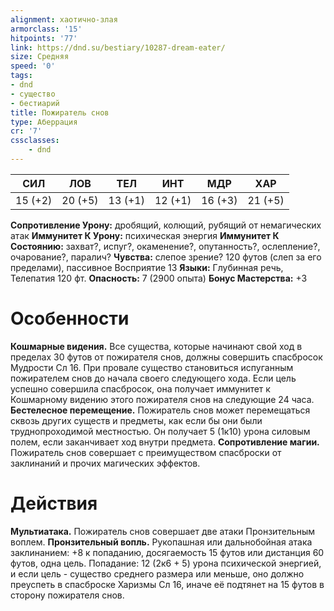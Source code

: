 ```yaml
---
alignment: хаотично-злая
armorclass: '15'
hitpoints: '77'
link: https://dnd.su/bestiary/10287-dream-eater/
size: Средняя
speed: '0'
tags:
- dnd
- существо
- бестиарий
title: Пожиратель снов
type: Аберрация
cr: '7'
cssclasses:
    - dnd
---
```



| СИЛ | ЛОВ | ТЕЛ | ИНТ | МДР | ХАР |
|---|---|---|---|---|---|
| 15 (+2) | 20 (+5) | 13 (+1) | 12 (+1) | 16 (+3) | 21 (+5) |
**Сопротивление Урону:** дробящий, колющий, рубящий от немагических атак
**Иммунитет К Урону:** психическая энергия
**Иммунитет К Состоянию:** захват?, испуг?, окаменение?, опутанность?, ослепление?, очарование?, паралич?
**Чувства:** слепое зрение? 120 футов (слеп за его пределами), пассивное Восприятие 13
**Языки:** Глубинная речь, Телепатия 120 фт.
**Опасность:** 7 (2900 опыта)
**Бонус Мастерства:** +3


# Особенности
**Кошмарные видения.** Все существа, которые начинают свой ход в пределах 30 футов от пожирателя снов, должны совершить спасбросок Мудрости Сл 16. При провале существо становиться испуганным пожирателем снов до начала своего следующего хода. Если цель успешно совершила спасбросок, она получает иммунитет к Кошмарному видению этого пожирателя снов на следующие 24 часа.
**Бестелесное перемещение.** Пожиратель снов может перемещаться сквозь других существ и предметы, как если бы они были труднопроходимой местностью. Он получает 5 (1к10) урона силовым полем, если заканчивает ход внутри предмета.
**Сопротивление магии.** Пожиратель снов совершает с преимуществом спасброски от заклинаний и прочих магических эффектов.


# Действия
**Мультиатака.** Пожиратель снов совершает две атаки Пронзительным воплем.
**Пронзительный вопль.** Рукопашная или дальнобойная атака заклинанием: +8 к попаданию, досягаемость 15 футов или дистанция 60 футов, одна цель. Попадание: 12 (2к6 + 5) урона психической энергией, и если цель - существо среднего размера или меньше, оно должно преуспеть в спасброске Харизмы Сл 16, иначе её подтянет на 15 футов в сторону пожирателя снов.